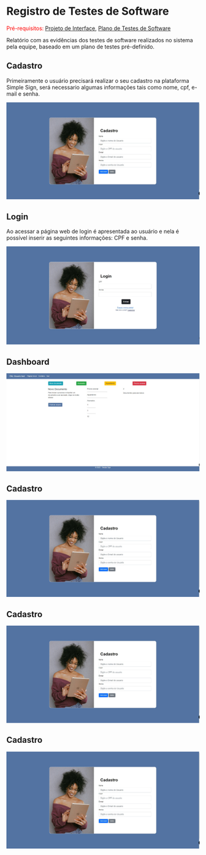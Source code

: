 # Registro de Testes de Software

<span style="color:red">Pré-requisitos: <a href="3-Projeto de Interface.md"> Projeto de Interface</a></span>, <a href="8-Plano de Testes de Software.md"> Plano de Testes de Software</a>

Relatório com as evidências dos testes de software realizados no sistema pela equipe, baseado em um plano de testes pré-definido.

## Cadastro

Primeiramente o usuário precisará realizar o seu cadastro na plataforma Simple Sign, será necessario algumas informações tais como nome, cpf, e-mail e senha.

![cadastro](img/cadastro.jpeg)

## Login

Ao acessar a página web de login é apresentada ao usuário e nela é possível inserir as seguintes informações: CPF e senha.

![login](img/login.jpeg)

## Dashboard



![dashboard](img/paginaDoc.jpeg)


## Cadastro



![cadastro](img/cadastro.jpeg)

## Cadastro



![cadastro](img/cadastro.jpeg)


## Cadastro



![cadastro](img/cadastro.jpeg)


